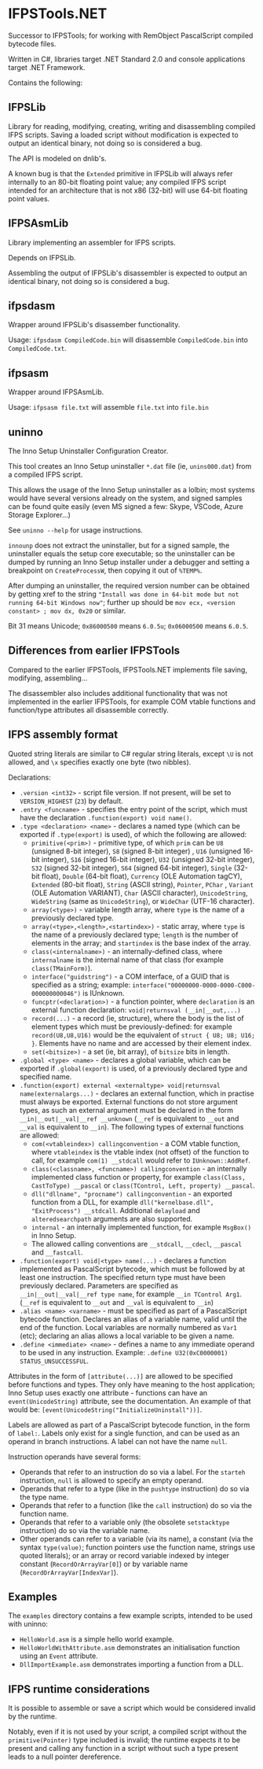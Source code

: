 # IFPSTools.NET
Successor to IFPSTools; for working with RemObject PascalScript compiled bytecode files.

Written in C#, libraries target .NET Standard 2.0 and console applications target .NET Framework.

Contains the following:

## IFPSLib

Library for reading, modifying, creating, writing and disassembling compiled IFPS scripts. Saving a loaded script without modification is expected to output an identical binary, not doing so is considered a bug.

The API is modeled on dnlib's.

A known bug is that the `Extended` primitive in IFPSLib will always refer internally to an 80-bit floating point value; any compiled IFPS script intended for an architecture that is not x86 (32-bit) will use 64-bit floating point values.

## IFPSAsmLib
Library implementing an assembler for IFPS scripts.

Depends on IFPSLib.

Assembling the output of IFPSLib's disassembler is expected to output an identical binary, not doing so is considered a bug.

## ifpsdasm

Wrapper around IFPSLib's disassember functionality.

Usage: `ifpsdasm CompiledCode.bin` will disassemble `CompiledCode.bin` into `CompiledCode.txt`.

## ifpsasm

Wrapper around IFPSAsmLib.

Usage: `ifpsasm file.txt` will assemble `file.txt` into `file.bin`

## uninno

The Inno Setup Uninstaller Configuration Creator.

This tool creates an Inno Setup uninstaller `*.dat` file (ie, `unins000.dat`) from a compiled IFPS script.

This allows the usage of the Inno Setup uninstaller as a lolbin; most systems would have several versions already on the system, and signed samples can be found quite easily (even MS signed a few: Skype, VSCode, Azure Storage Explorer...)

See `uninno --help` for usage instructions.

`innounp` does not extract the uninstaller, but for a signed sample, the uninstaller equals the setup core executable; so the uninstaller can be dumped by running an Inno Setup installer under a debugger and setting a breakpoint on `CreateProcessW`, then copying it out of `%TEMP%`.

After dumping an uninstaller, the required version number can be obtained by getting xref to the string `"Install was done in 64-bit mode but not running 64-bit Windows now"`; further up should be `mov ecx, <version constant> ; mov dx, 0x20` or similar.

Bit 31 means Unicode; `0x86000500` means `6.0.5u`; `0x06000500` means `6.0.5`.

## Differences from earlier IFPSTools

Compared to the earlier IFPSTools, IFPSTools.NET implements file saving, modifying, assembling...

The disassembler also includes additional functionality that was not implemented in the earlier IFPSTools, for example COM vtable functions and function/type attributes all disassemble correctly.

## IFPS assembly format

Quoted string literals are similar to C# regular string literals, except `\U` is not allowed, and `\x` specifies exactly one byte (two nibbles).

Declarations:
 - `.version <int32>` - script file version. If not present, will be set to `VERSION_HIGHEST` (`23`) by default.
 - `.entry <funcname>` - specifies the entry point of the script, which must have the declaration `.function(export) void name()`.
 - `.type <declaration> <name>` - declares a named type (which can be exported if `.type(export)` is used), of which the following are allowed:
   - `primitive(<prim>)` - primitive type, of which `prim` can be `U8` (unsigned 8-bit integer), `S8` (signed 8-bit integer) , `U16` (unsigned 16-bit integer), `S16` (signed 16-bit integer), `U32` (unsigned 32-bit integer), `S32` (signed 32-bit integer), `S64` (signed 64-bit integer), `Single` (32-bit float), `Double` (64-bit float), `Currency` (OLE Automation tagCY), `Extended` (80-bit float), `String` (ASCII string), `Pointer`, `PChar` , `Variant` (OLE Automation VARIANT), `Char` (ASCII character), `UnicodeString`, `WideString` (same as `UnicodeString`), or `WideChar` (UTF-16 character).
   - `array(<type>)` - variable length array, where `type` is the name of a previously declared type.
   - `array(<type>,<length>,<startindex>)` - static array, where `type` is the name of a previously declared type; `length` is the number of elements in the array; and `startindex` is the base index of the array.
   - `class(<internalname>)` - an internally-defined class, where `internalname` is the internal name of that class (for example `class(TMainForm)`).
   - `interface("guidstring")` - a COM interface, of a GUID that is specified as a string; example: `interface("00000000-0000-0000-C000-000000000046")` is IUnknown.
   - `funcptr(<declaration>)` - a function pointer, where `declaration` is an external function declaration: `void|returnsval (__in|__out,...)`
   - `record(...)` - a record (ie, structure), where the body is the list of element types which must be previously-defined: for example `record(U8,U8,U16)` would be the equivalent of `struct { U8; U8; U16; }`. Elements have no name and are accessed by their element index.
   - `set(<bitsize>)` - a set (ie, bit array), of `bitsize` bits in length.
- `.global <type> <name>` - declares a global variable, which can be exported if `.global(export)` is used, of a previously declared type and specified name.
- `.function(export) external <externaltype> void|returnsval name(externalargs...)` - declares an external function, which in practise must always be exported. External functions do not store argument types, as such an external argument must be declared in the form `__in|__out|__val|__ref __unknown` (`__ref` is equivalent to `__out` and `__val` is equivalent to `__in`). The following types of external functions are allowed:
    -  `com(<vtableindex>) callingconvention` - a COM vtable function, where `vtableindex` is the vtable index (not offset) of the function to call, for example `com(1) __stdcall` would refer to `IUnknown::AddRef`.
    - `class(<classname>, <funcname>) callingconvention` - an internally implemented class function or property, for example `class(Class, CastToType) __pascal` or `class(TControl, Left, property) __pascal`.
    - `dll("dllname", "procname") callingconvention` - an exported function from a DLL, for example `dll("kernelbase.dll", "ExitProcess") __stdcall`. Additional `delayload` and `alteredsearchpath` arguments are also supported.
    - `internal` - an internally implemented function, for example `MsgBox()` in Inno Setup.
    - The allowed calling conventions are `__stdcall`, `__cdecl`, `__pascal` and `__fastcall`.
- `.function(export) void|<type> name(...)` - declares a function implemented as PascalScript bytecode, which must be followed by at least one instruction. The specified return type must have been previously declared. Parameters are specified as `__in|__out|__val|__ref type name`, for example `__in TControl Arg1`. (`__ref` is equivalent to `__out` and `__val` is equivalent to `__in`)
- `.alias <name> <varname>` - must be specified as part of a PascalScript bytecode function. Declares an alias of a variable name, valid until the end of the function. Local variables are normally numbered as `Var1` (etc); declaring an alias allows a local variable to be given a name.
- `.define <immediate> <name>` - defines a name to any immediate operand to be used in any instruction. Example: `.define U32(0xC0000001) STATUS_UNSUCCESSFUL`.

Attributes in the form of `[attribute(...)]` are allowed to be specified before functions and types. They only have meaning to the host application; Inno Setup uses exactly one attribute - functions can have an `event(UnicodeString)` attribute, see the documentation. An example of that would be: `[event(UnicodeString("InitializeUninstall"))]`.

Labels are allowed as part of a PascalScript bytecode function, in the form of `label:`. Labels only exist for a single function, and can be used as an operand in branch instructions. A label can not have the name `null`.

Instruction operands have several forms:
- Operands that refer to an instruction do so via a label. For the `starteh` instruction, `null` is allowed to specify an empty operand.
- Operands that refer to a type (like in the `pushtype` instruction) do so via the type name.
- Operands that refer to a function (like the `call` instruction) do so via the function name.
- Operands that refer to a variable only (the obsolete `setstacktype` instruction) do so via the variable name.
- Other operands can refer to a variable (via its name), a constant (via the syntax `type(value)`; function pointers use the function name, strings use quoted literals); or an array or record variable indexed by integer constant (`RecordOrArrayVar[0]`) or by variable name (`RecordOrArrayVar[IndexVar]`).

## Examples

The `examples` directory contains a few example scripts, intended to be used with uninno:
- `HelloWorld.asm` is a simple hello world example.
- `HelloWorldWithAttribute.asm` demonstrates an initialisation function using an `Event` attribute.
- `DllImportExample.asm` demonstrates importing a function from a DLL.

## IFPS runtime considerations

It is possible to assemble or save a script which would be considered invalid by the runtime.

Notably, even if it is not used by your script, a compiled script without the `primitive(Pointer)` type included is invalid; the runtime expects it to be present and calling any function in a script without such a type present leads to a null pointer dereference.
